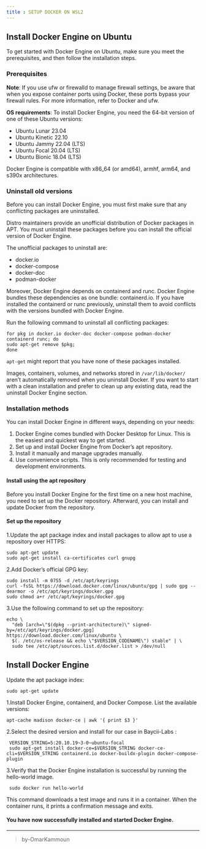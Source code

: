 ```yaml
---
title : SETUP DOCKER ON WSL2
---
```


## Install Docker Engine on Ubuntu

To get started with Docker Engine on Ubuntu, make sure you meet the prerequisites, and then follow the installation steps.

### Prerequisites

**Note**: If you use ufw or firewalld to manage firewall settings, be aware that when you expose container ports using Docker, these ports bypass your firewall rules. For more information, refer to Docker and ufw.

**OS requirements**: To install Docker Engine, you need the 64-bit version of one of these Ubuntu versions:

- Ubuntu Lunar 23.04
- Ubuntu Kinetic 22.10
- Ubuntu Jammy 22.04 (LTS)
- Ubuntu Focal 20.04 (LTS)
- Ubuntu Bionic 18.04 (LTS)

Docker Engine is compatible with x86_64 (or amd64), armhf, arm64, and s390x architectures.

### Uninstall old versions

Before you can install Docker Engine, you must first make sure that any conflicting packages are uninstalled.

Distro maintainers provide an unofficial distribution of Docker packages in APT. You must uninstall these packages before you can install the official version of Docker Engine.

The unofficial packages to uninstall are:

- docker.io
- docker-compose
- docker-doc
- podman-docker

Moreover, Docker Engine depends on containerd and runc. Docker Engine bundles these dependencies as one bundle: containerd.io. If you have installed the containerd or runc previously, uninstall them to avoid conflicts with the versions bundled with Docker Engine.

Run the following command to uninstall all conflicting packages:
```
for pkg in docker.io docker-doc docker-compose podman-docker containerd runc; do
sudo apt-get remove $pkg;
done
```

`apt-get` might report that you have none of these packages installed.

Images, containers, volumes, and networks stored in `/var/lib/docker/` aren’t automatically removed when you uninstall Docker. If you want to start with a clean installation and prefer to clean up any existing data, read the uninstall Docker Engine section.

### Installation methods

You can install Docker Engine in different ways, depending on your needs:

1. Docker Engine comes bundled with Docker Desktop for Linux. This is the easiest and quickest way to get started.
2. Set up and install Docker Engine from Docker’s apt repository.
3. Install it manually and manage upgrades manually.
4. Use convenience scripts. This is only recommended for testing and development environments.

#### Install using the apt repository

Before you install Docker Engine for the first time on a new host machine, you need to set up the Docker repository. Afterward, you can install and update Docker from the repository.

#### Set up the repository

 1.Update the apt package index and install packages to allow apt to use a repository over HTTPS:

```
sudo apt-get update
sudo apt-get install ca-certificates curl gnupg 
```
 2.Add Docker’s official GPG key:

```
sudo install -m 0755 -d /etc/apt/keyrings
curl -fsSL https://download.docker.com/linux/ubuntu/gpg | sudo gpg --dearmor -o /etc/apt/keyrings/docker.gpg
sudo chmod a+r /etc/apt/keyrings/docker.gpg
```
 3.Use the following command to set up the repository:
```
echo \
  "deb [arch=\"$(dpkg --print-architecture)\" signed-by=/etc/apt/keyrings/docker.gpg] https://download.docker.com/linux/ubuntu \
  $(. /etc/os-release && echo \"$VERSION_CODENAME\") stable" | \
  sudo tee /etc/apt/sources.list.d/docker.list > /dev/null
``` 
## Install Docker Engine

Update the apt package index:

```
sudo apt-get update
```
 1.Install Docker Engine, containerd, and Docker Compose.
        List the available versions:
 ```
 apt-cache madison docker-ce | awk '{ print $3 }'
 ```

2.Select the desired version and install for our case in Baycii-Labs :
```
 VERSION_STRING=5:20.10.19~3-0~ubuntu-focal
 sudo apt-get install docker-ce=$VERSION_STRING docker-ce-cli=$VERSION_STRING containerd.io docker-buildx-plugin docker-compose-plugin
```
3.Verify that the Docker Engine installation is successful by running the hello-world image.

```
 sudo docker run hello-world
```
This command downloads a test image and runs it in a container. When the container runs, it prints a confirmation message and exits.

#### You have now successfully installed and started Docker Engine.
------------------------------------------------------------
> by-OmarKammoun